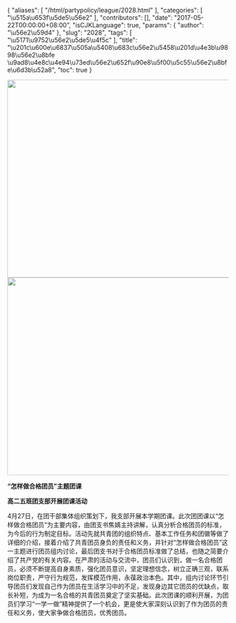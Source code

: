 {
    "aliases": [
        "/html/partypolicy/league/2028.html"
    ],
    "categories": [
        "\u515a\u653f\u5de5\u56e2"
    ],
    "contributors": [],
    "date": "2017-05-22T00:00:00+08:00",
    "isCJKLanguage": true,
    "params": {
        "author": "\u56e2\u59d4"
    },
    "slug": "2028",
    "tags": [
        "\u5171\u9752\u56e2\u5de5\u4f5c"
    ],
    "title": "\u201c\u600e\u6837\u505a\u5408\u683c\u56e2\u5458\u201d\u4e3b\u9898\u56e2\u8bfe \u9ad8\u4e8c\u4e94\u73ed\u56e2\u652f\u90e8\u5f00\u5c55\u56e2\u8bfe\u6d3b\u52a8",
    "toc": true
}


<img
    src="https://cdn.tfls.online/mirror/full/1d411764838202862ccb101769f8782dcd3f9774.jpg"
    style="display:block;margin-left:auto;margin-right:auto;"
    decoding="async"
    fetchpriority="auto"
    loading="lazy"
    height="450"
    width="600"
/>
<img
    src="https://cdn.tfls.online/mirror/full/49d3baadafb70a4bbc79df7ba0a1e347482cd8f8.jpg"
    style="display:block;margin-left:auto;margin-right:auto;"
    decoding="async"
    fetchpriority="auto"
    loading="lazy"
    height="450"
    width="600"
/>




  





**“怎样做合格团员”主题团课**




**高二五班团支部开展团课活动**




4月27日，在团干部集体组织策划下，我支部开展本学期团课。此次团团课以“怎样做合格团员”为主要内容，由团支书焦婧主持讲解，认真分析合格团员的标准，为今后的行为制定目标。活动先就共青团的组织特点、基本工作任务和团徽等做了详细的介绍，接着介绍了共青团员身负的责任和义务，并针对“怎样做合格团员”这一主题进行团员组内讨论，最后团支书对于合格团员标准做了总结，也随之简要介绍了共产党的有关内容。在严肃的活动与交流中，团员们认识到，做一名合格团员，必须不断提高自身素质，强化团员意识，坚定理想信念，树立正确三观，联系岗位职责，严守行为规范，发挥模范作用，永葆政治本色。其中，组内讨论环节引导团员们发现自己作为团员在生活学习中的不足，发现身边其它团员的优缺点，取长补短，为成为一名合格的共青团员奠定了坚实基础。此次团课的顺利开展，为团员们学习“一学一做”精神提供了一个机会，更是使大家深刻认识到了作为团员的责任和义务，使大家争做合格团员，优秀团员。




  



